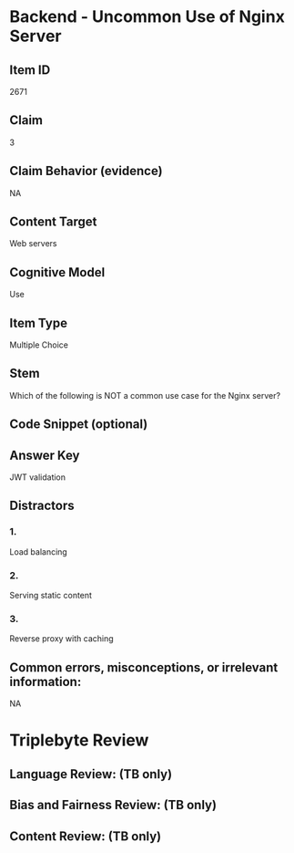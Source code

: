 # Backend - Uncommon Use of Nginx Server

## Item ID
2671

## Claim
3

## Claim Behavior (evidence)
NA

## Content Target
Web servers

## Cognitive Model
Use

## Item Type
Multiple Choice

## Stem
Which of the following is NOT a common use case for the Nginx server?

## Code Snippet (optional)

## Answer Key
JWT validation

## Distractors

### 1.
Load balancing

### 2.
Serving static content

### 3.
Reverse proxy with caching

## Common errors, misconceptions, or irrelevant information:
NA

# Triplebyte Review


## Language Review: (TB only)


## Bias and Fairness Review: (TB only)


## Content Review: (TB only)

